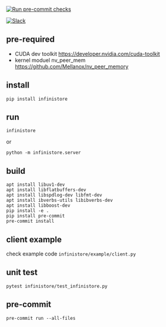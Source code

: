 [![Run pre-commit checks](https://github.com/bd-iaas-us/infiniStore/actions/workflows/pre-commit.yml/badge.svg)](https://github.com/bd-iaas-us/infiniStore/actions/workflows/pre-commit.yml)

[![Slack](https://img.shields.io/badge/Slack-Join%20Us-blue?logo=slack)](https://vllm-dev.slack.com/archives/C07VCUQLE1F)


## pre-required

* CUDA dev toolkit https://developer.nvidia.com/cuda-toolkit
* kernel moduel nv_peer_mem https://github.com/Mellanox/nv_peer_memory


## install

```
pip install infinistore
```

## run

```
infinistore
```
or
```
python -m infinistore.server
```
## build

```
apt install libuv1-dev
apt install libflatbuffers-dev
apt install libspdlog-dev libfmt-dev
apt install ibverbs-utils libibverbs-dev
apt install libboost-dev
pip install -e .
pip install pre-commit
pre-commit install
```
## client example

check example code ```infinistore/example/client.py```


## unit test

```
pytest infinistore/test_infinistore.py
```

## pre-commit

```
pre-commit run --all-files
```
